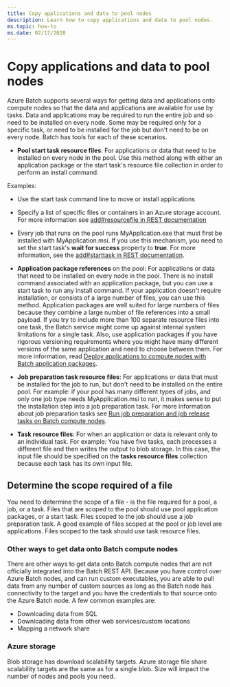 ```yaml
---
title: Copy applications and data to pool nodes
description: Learn how to copy applications and data to pool nodes.
ms.topic: how-to
ms.date: 02/17/2020
---
```


# Copy applications and data to pool nodes

Azure Batch supports several ways for getting data and applications onto compute nodes so that the data and applications are available for use by tasks. Data and applications may be required to run the entire job and so need to be installed on every node. Some may be required only for a specific task, or need to be installed for the job but don't need to be on every node. Batch has tools for each of these scenarios.

- **Pool start task resource files**: For applications or data that need to be installed on every node in the pool. Use this method along with either an application package or the start task's resource file collection in order to perform an install command.  

Examples: 
- Use the start task command line to move or install applications

- Specify a list of specific files or containers in an Azure storage account. For more information see [add#resourcefile in REST documentation](https://docs.microsoft.com/rest/api/batchservice/pool/add#resourcefile)

- Every job that runs on the pool runs MyApplication.exe that must first be installed with MyApplication.msi. If you use this mechanism, you need to set the start task's **wait for success** property to **true**. For more information, see the [add#starttask in REST documentation](https://docs.microsoft.com/rest/api/batchservice/pool/add#starttask).

- **Application package references** on the pool: For applications or data that need to be installed on every node in the pool. There is no install command associated with an application package, but you can use a start task to run any install command. If your application doesn't require installation, or consists of a large number of files, you can use this method. Application packages are well suited for large numbers of files because they combine a large number of file references into a small payload. If you try to include more than 100 separate resource files into one task, the Batch service might come up against internal system limitations for a single task. Also, use application packages if you have rigorous versioning requirements where you might have many different versions of the same application and need to choose between them. For more information, read [Deploy applications to compute nodes with Batch application packages](https://docs.microsoft.com/azure/batch/batch-application-packages).

- **Job preparation task resource files**: For applications or data that must be installed for the job to run, but don't need to be installed on the entire pool. For example: if your pool has many different types of jobs, and only one job type needs MyApplication.msi to run, it makes sense to put the installation step into a job preparation task. For more information about job preparation tasks see [Run job preparation and job release tasks on Batch compute nodes](https://azure.microsoft.com/documentation/articles/batch-job-prep-release/).

- **Task resource files**: For when an application or data is relevant only to an individual task. For example: You have five tasks, each processes a different file and then writes the output to blob storage.  In this case, the input file should be specified on the **tasks resource files** collection because each task has its own input file.

## Determine the scope required of a file

You need to determine the scope of a file - is the file required for a pool, a job, or a task. Files that are scoped to the pool should use pool application packages, or a start task. Files scoped to the job should use a job preparation task. A good example of files scoped at the pool or job level are applications. Files scoped to the task should use task resource files.

### Other ways to get data onto Batch compute nodes

There are other ways to get data onto Batch compute nodes that are not officially integrated into the Batch REST API. Because you have control over Azure Batch nodes, and can run custom executables, you are able to pull data from any number of custom sources as long as the Batch node has connectivity to the target and you have the credentials to that source onto the Azure Batch node. A few common examples are:

- Downloading data from SQL
- Downloading data from other web services/custom locations
- Mapping a network share

### Azure storage

Blob storage has download scalability targets. Azure storage file share scalability targets are the same as for a single blob. Size will impact the number of nodes and pools you need.

